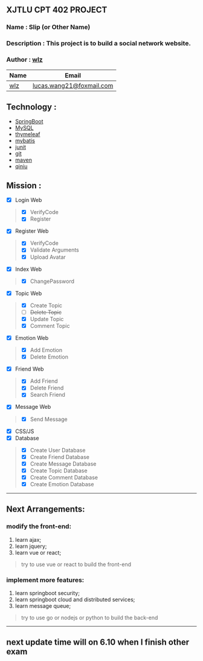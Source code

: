 ## XJTLU CPT 402 PROJECT

### Name : Slip (or Other Name)

### Description : This project is to build a social network website.

### Author : [wlz](https://www.github.com/wanglz111)
| Name | Email |
| ---- | ----- |
| [wlz](https://www.github.com/wanglz111) | [lucas.wang21@foxmail.com](mailto:lucas.wang21@foxmail.com) |




## Technology :
- [SpringBoot](https://spring.io/projects/spring-boot)
- [MySQL](https://www.mysql.com/)
- [thymeleaf](https://www.thymeleaf.org/)
- [mybatis](https://www.mybatis.org/)
- [junit](https://junit.org/)
- [git](https://git-scm.com/)
- [maven](https://maven.apache.org/)
- [qiniu](https://www.qiniu.com/)


## Mission :
- [x] Login Web
> - [x] VerifyCode
> - [x] Register
- [x] Register Web
> - [x] VerifyCode
> - [x] Validate Arguments
> - [x] Upload Avatar
- [x] Index Web
> - [x] ChangePassword
- [x] Topic Web
> - [x] Create Topic
> - [ ] ~~Delete Topic~~
> - [x] Update Topic
> - [x] Comment Topic
- [x] Emotion Web
> - [x] Add Emotion
> - [x] Delete Emotion
- [x] Friend Web
> - [x] Add Friend
> - [x] Delete Friend
> - [x] Search Friend
- [x] Message Web
> - [x] Send Message
- [x] CSS/JS
- [x] Database
> - [x] Create User Database
> - [x] Create Friend Database
> - [x] Create Message Database
> - [x] Create Topic Database
> - [x] Create Comment Database
> - [x] Create Emotion Database

---

## Next Arrangements:

### modify the front-end:

1. learn ajax;
2. learn jquery;
3. learn vue or react;
> try to use vue or react to build the front-end

### implement more features:

1. learn springboot security;
2. learn springboot cloud and distributed services;
3. learn message queue;

> try to use go or nodejs or python to build the back-end

---

## next update time will on 6.10 when I finish other exam
